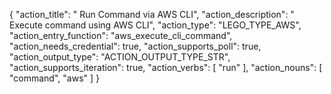 {
"action_title": " Run Command via AWS CLI",
"action_description": " Execute command using AWS CLI",
"action_type": "LEGO_TYPE_AWS",
"action_entry_function": "aws_execute_cli_command",
"action_needs_credential": true,
"action_supports_poll": true,
"action_output_type": "ACTION_OUTPUT_TYPE_STR",
"action_supports_iteration": true,
"action_verbs": [
"run"
],
"action_nouns": [
"command",
"aws"
]
}
